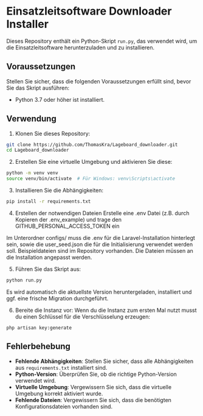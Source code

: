 # Einsatzleitsoftware Downloader Installer

Dieses Repository enthält ein Python-Skript `run.py`, das verwendet wird, um die Einsatzleitsoftware herunterzuladen und zu installieren.

## Voraussetzungen

Stellen Sie sicher, dass die folgenden Voraussetzungen erfüllt sind, bevor Sie das Skript ausführen:

- Python 3.7 oder höher ist installiert.

## Verwendung

1. Klonen Sie dieses Repository:
  ```bash
  git clone https://github.com/ThomasKra/Lageboard_downloader.git
  cd Lageboard_downloader
  ```

2. Erstellen Sie eine virtuelle Umgebung und aktivieren Sie diese:
  ```bash
  python -m venv venv
  source venv/bin/activate  # Für Windows: venv\Scripts\activate
  ```

3. Installieren Sie die Abhängigkeiten:
  ```bash
  pip install -r requirements.txt
  ```
4. Erstellen der notwendigen Dateien
  Erstelle eine .env Datei (z.B. durch Kopieren der .env_example) und trage den GITHUB_PERSONAL_ACCESS_TOKEN ein

  Im Unterordner configs/ muss die .env für die Laravel-Installation hinterlegt sein, sowie die user_seed.json die für die Initialisierung verwendet werden soll. Beispieldateien sind im Repository vorhanden. Die Dateien müssen an die Installation angepasst werden.

5. Führen Sie das Skript aus:
  ```bash
  python run.py
  ```
  Es wird automatisch die aktuellste Version heruntergeladen, installiert und ggf. eine frische Migration durchgeführt.

6. Bereite die Instanz vor:
  Wenn du die Instanz zum ersten Mal nutzt musst du einen Schlüssel für die Verschlüsselung erzeugen:
  ```
  php artisan key:generate
  ```


## Fehlerbehebung

- **Fehlende Abhängigkeiten**: Stellen Sie sicher, dass alle Abhängigkeiten aus `requirements.txt` installiert sind.
- **Python-Version**: Überprüfen Sie, ob die richtige Python-Version verwendet wird.
- **Virtuelle Umgebung**: Vergewissern Sie sich, dass die virtuelle Umgebung korrekt aktiviert wurde.
- **Fehlende Dateien**: Vergewissern Sie sich, dass die benötigten Konfigurationsdateien vorhanden sind.
